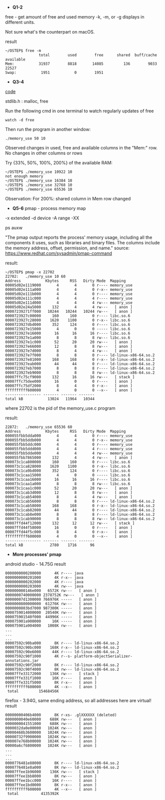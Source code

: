 * **Q1-2**

free - get amount of free and used memory
-k, -m, or -g displays in different units. 

Not sure what's the counterpart on macOS.

result
```
~/OSTEP$ free -m
               total        used        free      shared  buff/cache   available
Mem:           31937        8818       14085         136        9033       22527
Swap:           1951           0        1951
``` 

* **Q3-4**

[code](memory_use.c)

stdlib.h : malloc, free

Run the following cmd in one terminal to watch regularly updates of free
```
watch -d free
```

Then run the program in another window: 
```
./memory_use 50 10
```

Observed changes in used, free and available columns in the "Mem:" row.
No changes in other columns or rows

Try {33%, 50%, 100%, 200%} of the available RAM: 
```
~/OSTEP$ ./memory_use 10922 10
not enough memory
~/OSTEP$ ./memory_use 16384 10
~/OSTEP$ ./memory_use 32768 10
~/OSTEP$ ./memory_use 65536 10
```
Observation:
For 200%: shared column in Mem row changed 

* **Q5-6**
pmap - process memory map

-x extended
-d device
-A range
-XX

ps auxw

"The pmap output reports the process' memory usage, including all the components it uses, such as libraries and binary files. The columns include the memory address, offset, permission, and name." 
source: https://www.redhat.com/sysadmin/pmap-command

result: 
```
~/OSTEP$ pmap -x 22702
22702:   ./memory_use 10 60
Address           Kbytes     RSS   Dirty Mode  Mapping
00005d02e1119000       4       4       0 r---- memory_use
00005d02e111a000       4       4       0 r-x-- memory_use
00005d02e111b000       4       4       0 r---- memory_use
00005d02e111c000       4       4       4 r---- memory_use
00005d02e111d000       4       4       4 rw--- memory_use
00005d02e24a5000     132       4       4 rw---   [ anon ]
00007239271ff000   10244   10244   10244 rw---   [ anon ]
0000723927c00000     160     160       0 r---- libc.so.6
0000723927c28000    1620    1100       0 r-x-- libc.so.6
0000723927dbd000     352     124       0 r---- libc.so.6
0000723927e15000       4       0       0 ----- libc.so.6
0000723927e16000      16      16      16 r---- libc.so.6
0000723927e1a000       8       8       8 rw--- libc.so.6
0000723927e1c000      52      20      20 rw---   [ anon ]
0000723927e66000      12       8       8 rw---   [ anon ]
0000723927e7d000       8       4       4 rw---   [ anon ]
0000723927e7f000       8       8       0 r---- ld-linux-x86-64.so.2
0000723927e81000     168     168       0 r-x-- ld-linux-x86-64.so.2
0000723927eab000      44      44       0 r---- ld-linux-x86-64.so.2
0000723927eb7000       8       8       8 r---- ld-linux-x86-64.so.2
0000723927eb9000       8       8       8 rw--- ld-linux-x86-64.so.2
00007ffc75cf9000     132      16      16 rw---   [ stack ]
00007ffc75dee000      16       0       0 r----   [ anon ]
00007ffc75df2000       8       4       0 r-x--   [ anon ]
ffffffffff600000       4       0       0 --x--   [ anon ]
---------------- ------- ------- ------- 
total kB           13024   11964   10344

```

where 22702 is the pid of the memory_use.c program

result:
```
22872:   ./memory_use 65536 60
Address           Kbytes     RSS   Dirty Mode  Mapping
000055fbb5dda000       4       4       0 r---- memory_use
000055fbb5ddb000       4       4       0 r-x-- memory_use
000055fbb5ddc000       4       4       0 r---- memory_use
000055fbb5ddd000       4       4       4 r---- memory_use
000055fbb5dde000       4       4       4 rw--- memory_use
000055fbb7865000     132       4       4 rw---   [ anon ]
000073c1ca800000     160     160       0 r---- libc.so.6
000073c1ca828000    1620    1100       0 r-x-- libc.so.6
000073c1ca9bd000     352     124       0 r---- libc.so.6
000073c1caa15000       4       0       0 ----- libc.so.6
000073c1caa16000      16      16      16 r---- libc.so.6
000073c1caa1a000       8       8       8 rw--- libc.so.6
000073c1caa1c000      52      20      20 rw---   [ anon ]
000073c1cab3d000      12       8       8 rw---   [ anon ]
000073c1cab54000       8       4       4 rw---   [ anon ]
000073c1cab56000       8       8       0 r---- ld-linux-x86-64.so.2
000073c1cab58000     168     168       0 r-x-- ld-linux-x86-64.so.2
000073c1cab82000      44      44       0 r---- ld-linux-x86-64.so.2
000073c1cab8e000       8       8       8 r---- ld-linux-x86-64.so.2
000073c1cab90000       8       8       8 rw--- ld-linux-x86-64.so.2
00007ffd44f12000     132      12      12 rw---   [ stack ]
00007ffd44f58000      16       0       0 r----   [ anon ]
00007ffd44f5c000       8       4       0 r-x--   [ anon ]
ffffffffff600000       4       0       0 --x--   [ anon ]
---------------- ------- ------- ------- 
total kB            2780    1716      96
```

* **More processes' pmap**

android studio - 14.75G
result
```
0000000000200000      4K r---- java
0000000000201000      4K r-x-- java
0000000000202000      4K r---- java
0000000000203000      4K rw--- java
000000000146e000   6572K rw---   [ anon ]
0000000740000000 2378752K rw---   [ anon ]
00000007d1300000 766976K -----   [ anon ]
0000000800000000  61276K rw---   [ anon ]
0000000803bd7000 987300K -----   [ anon ]
0000759014000000  20540K rw---   [ anon ]
000075901540f000  44996K -----   [ anon ]
000075901a900000     16K -----   [ anon ]
000075901a904000   1008K rw---   [ anon ]
...
...
...
00007592c90ba000      8K r---- ld-linux-x86-64.so.2
00007592c90bc000    168K r-x-- ld-linux-x86-64.so.2
00007592c90e6000     44K r---- ld-linux-x86-64.so.2
00007592c90f1000      4K r--s- platform-objectSerializer-annotations.jar
00007592c90f2000      8K r---- ld-linux-x86-64.so.2
00007592c90f4000      8K rw--- ld-linux-x86-64.so.2
00007ffe33172000    136K rw---   [ stack ]
00007ffe331f1000     16K r----   [ anon ]
00007ffe331f5000      8K r-x--   [ anon ]
ffffffffff600000      4K --x--   [ anon ]
 total         15468456K

```

firefox - 3.94G, same ending address, so all addresses here are virtual!
result
```
00000000406b4000      8K r-xs- .glXXXXXX (deleted)
0000000040e60000    688K rw---   [ anon ]
0000000041551000    688K rw---   [ anon ]
0000032da0e00000   1024K rw---   [ anon ]
00000468b3600000   1024K rw---   [ anon ]
00000732f9900000   1024K rw---   [ anon ]
000007e768b00000   1024K rw---   [ anon ]
00000a6cf6800000   1024K rw---   [ anon ]
...
...
...
0000776481e88000      8K r---- ld-linux-x86-64.so.2
0000776481e8a000      8K rw--- ld-linux-x86-64.so.2
00007ffee1b96000    136K rw---   [ stack ]
00007ffee1bb8000      8K rw---   [ anon ]
00007ffee1bcc000     16K r----   [ anon ]
00007ffee1bd0000      8K r-x--   [ anon ]
ffffffffff600000      4K --x--   [ anon ]
 total          4135392K
```

